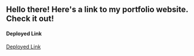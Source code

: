 ## Hello there! Here's a link to my portfolio website. Check it out! 

#### Deployed Link
[Deployed Link](https://portfolio-frazierle.vercel.app/)

